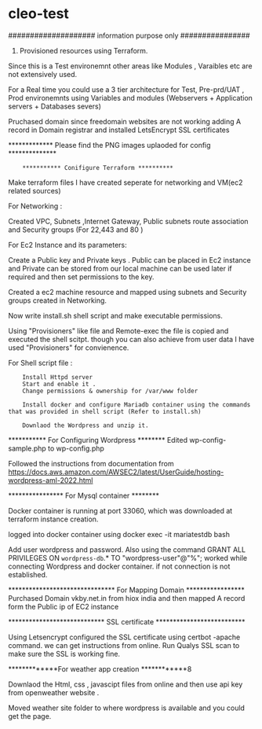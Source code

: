 # cleo-test
#################### information purpose only ################

1. Provisioned resources using Terraform.

Since this is a Test environemnt other areas like Modules , Varaibles etc are not extensively used.

For a Real time you could use a 3 tier architecture for Test, Pre-prd/UAT , Prod environemnts using Variables and modules (Webservers + Application servers + Databases severs)

Pruchased domain since freedomain websites are not working  adding A record in Domain registrar and installed LetsEncrypt SSL certificates

************* Please find the PNG images uplaoded for config **************

        *********** Conifigure Terraform **********
        
Make terraform files I have created seperate for networking and VM(ec2 related sources)

For Networking :

Created VPC, Subnets ,Internet Gateway, Public subnets route association and Security groups (For 22,443 and 80 )

For Ec2 Instance and its parameters: 

Create a Public key and Private keys . Public can be placed in Ec2 instance and Private can be stored from our local machine can be used later if required and then set permissions to the key.

 Created a ec2 machine resource and mapped using subnets and Security groups created in Networking.

 Now write install.sh shell script and make executable permissions.

Using "Provisioners" like file and Remote-exec the file is copied and executed the shell scitpt. though you can also achieve from user data I have used "Provisioners"
for convienence.
     
 For Shell script file : 
 
        Install Httpd server 
        Start and enable it .
        Change permissions & ownership for /var/www folder
        
        Install docker and configure Mariadb container using the commands that was provided in shell script (Refer to install.sh)
        
        Downlaod the Wordpress and unzip it.
        
 
 *********** For Configuring Wordpress ********
 Edited wp-config-sample.php to wp-config.php
 
Followed the instructions from documentation from https://docs.aws.amazon.com/AWSEC2/latest/UserGuide/hosting-wordpress-aml-2022.html

**************** For Mysql container ********

Docker container is running at port 33060, which was downloaded at terraform instance creation.

logged into docker container using docker exec -it mariatestdb bash

Add user wordpress and password.  Also using the command GRANT ALL PRIVILEGES ON `wordpress-db`.* TO "wordpress-user"@"%"; worked while connecting Wordpress and docker container. if not connection is not established.

 ******************************* For Mapping Domain *****************
 Purchased Domain vkby.net.in from hiox india and then mapped A record form the Public ip of EC2 instance 
 
 **************************** SSL certificate **************************
 
 Using Letsencrypt configured the SSL certificate using certbot -apache command. we can get instructions from online.
 Run Qualys SSL scan to make sure the SSL is working fine.
 
 *************For weather app creation ************8
 
 Downlaod the Html, css , javascipt files from online and then use api key from openweather website .
 
 Moved weather site folder to where wordpress is available and you could get the page.
